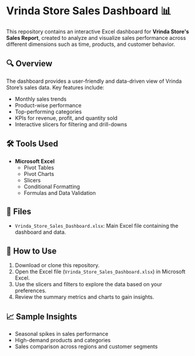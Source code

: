 # Vrinda Store Sales Dashboard 📊

This repository contains an interactive Excel dashboard for **Vrinda Store's Sales Report**, created to analyze and visualize sales performance across different dimensions such as time, products, and customer behavior.

## 🔍 Overview

The dashboard provides a user-friendly and data-driven view of Vrinda Store’s sales data. Key features include:

- Monthly sales trends
- Product-wise performance
- Top-performing categories
- KPIs for revenue, profit, and quantity sold
- Interactive slicers for filtering and drill-downs

## 🛠 Tools Used

- **Microsoft Excel**
  - Pivot Tables
  - Pivot Charts
  - Slicers
  - Conditional Formatting
  - Formulas and Data Validation

## 📁 Files

- `Vrinda_Store_Sales_Dashboard.xlsx`: Main Excel file containing the dashboard and data.


## 🚀 How to Use

1. Download or clone this repository.
2. Open the Excel file (`Vrinda_Store_Sales_Dashboard.xlsx`) in Microsoft Excel.
3. Use the slicers and filters to explore the data based on your preferences.
4. Review the summary metrics and charts to gain insights.

## 📈 Sample Insights

- Seasonal spikes in sales performance
- High-demand products and categories
- Sales comparison across regions and customer segments


